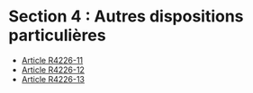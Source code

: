 # Section 4 :  Autres dispositions particulières

* [Article R4226-11](./LEGIARTI000022765077.md)
* [Article R4226-12](./LEGIARTI000022765076.md)
* [Article R4226-13](./LEGIARTI000022765075.md)
